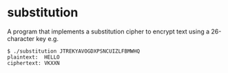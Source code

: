 # substitution
A program that implements a substitution cipher to encrypt text using a 26-character key e.g.
```
$ ./substitution JTREKYAVOGDXPSNCUIZLFBMWHQ
plaintext:  HELLO
ciphertext: VKXXN
```
